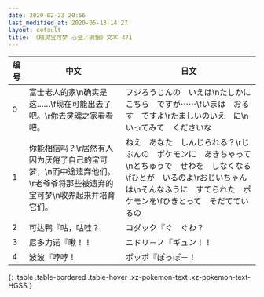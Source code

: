 ```yaml
---
date: 2020-02-23 20:56
last_modified_at: 2020-05-13 14:27
layout: default
title: 《精灵宝可梦 心金／魂银》文本 471
---
```

| 编号 | 中文 | 日文 |
| ---- | ---- | ---- |
| 0 | 富士老人的家\n确实是这……\f现在可能出去了吧。\r你去灵魂之家看看吧。 | フジろうじんの　いえは\nたしかに　こちら　ですが⋯⋯\fいまは　おるす　ですよ\rたましいのいえ　に\nいってみて　くださいな |
| 1 | 你能相信吗？\r居然有人因为厌倦了自己的宝可梦，\n而中途遗弃他们。\r老爷爷将那些被遗弃的宝可梦\n收养起来并培育它们。 | ねえ　あなた　しんじられる？\rじぶんの　ポケモンに　あきちゃって\nとちゅうで　せわを　しなくなる\fひとが　いるのよ\rおじいちゃんは\nそんなふうに　すてられた　ポケモンを\fひきとって　そだてているの |
| 2 | 可达鸭『咕，咕哇？ | コダック『ぐ　ぐわ？ |
| 3 | 尼多力诺『啾！！ | ニドリ－ノ『ギュン！！ |
| 4 | 波波『哱哱！ | ポッポ『ぽっぽ－！ |
{: .table .table-bordered .table-hover .xz-pokemon-text .xz-pokemon-text-HGSS }